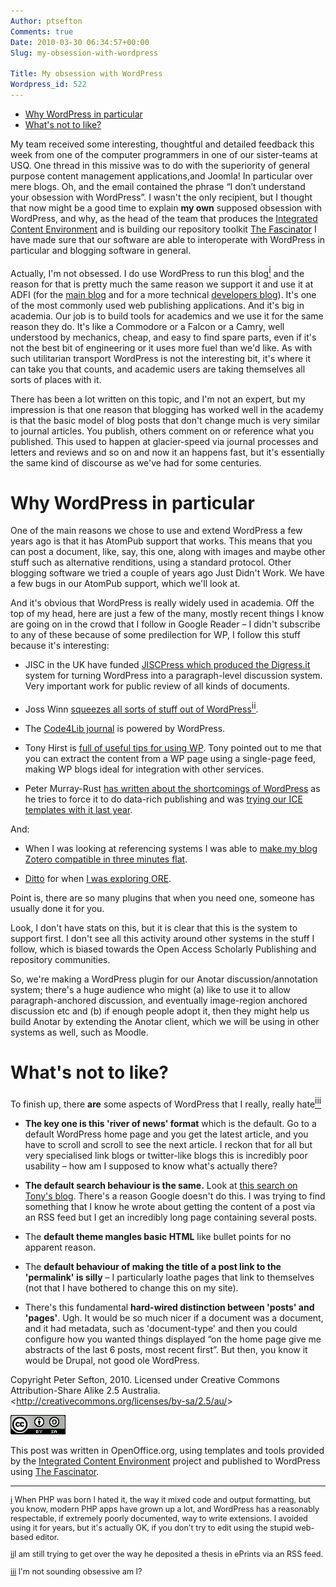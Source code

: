 ```yaml
---
Author: ptsefton
Comments: true
Date: 2010-03-30 06:34:57+00:00
Slug: my-obsession-with-wordpress

Title: My obsession with WordPress
Wordpress_id: 522
---
```


<div>

<div class="page-toc">

-   [Why WordPress in particular](#id2)
-   [What's not to like?](#id3)

</div>

<div>

My team received some interesting, thoughtful and detailed feedback this
week from one of the computer programmers in one of our sister-teams at
USQ. One thread in this missive was to do with the superiority of
general purpose content management applications,and Joomla! In
particular over mere blogs. Oh, and the email contained the phrase <span
class="spCh spChx201c">“</span>I don<span
class="spCh spChx2019">’</span>t understand your obsession with
WordPress<span class="spCh spChx201d">”</span>. I wasn't the only
recipient, but I thought that now might be a good time to explain **my
own** supposed obsession with WordPress, and why, as the head of the
team that produces the [Integrated Content
Environment](http://ice.usq.edu.au/) and is building our repository
toolkit [The Fascinator](http://fascinator.usq.edu.au/) I have made sure
that our software are able to interoperate with WordPress in particular
and blogging software in general.

Actually, I'm not obsessed. I do use WordPress to run this blog[<span
style="vertical-align: super;"><span
class="endnote">i</span></span>](#ftn2) and the reason for that is
pretty much the same reason we support it and use it at ADFI (for the
[main blog](http://adfi.usq.edu.au/blog/) and for a more technical
[developers blog](http://intranet.adfi.usq.edu.au/dev_blog/)). It's one
of the most commonly used web publishing applications. And it's big in
academia. Our job is to build tools for academics and we use it for the
same reason they do. It's like a Commodore or a Falcon or a Camry, well
understood by mechanics, cheap, and easy to find spare parts, even if
it's not the best bit of engineering or it uses more fuel than we'd
like. As with such utilitarian transport WordPress is not the
interesting bit, it's where it can take you that counts, and academic
users are taking themselves all sorts of places with it.

There has been a lot written on this topic, and I'm not an expert, but
my impression is that one reason that blogging has worked well in the
academy is that the basic model of blog posts that don't change much is
very similar to journal articles. You publish, others comment on or
reference what you published. This used to happen at glacier-speed via
journal processes and letters and reviews and so on and now it an
happens fast, but it's essentially the same kind of discourse as we've
had for some centuries.

# <span id="id2"></span></a>Why WordPress in particular

One of the main reasons we chose to use and extend WordPress a few years
ago is that it has AtomPub support that works. This means that you can
post a document, like, say, this one, along with images and maybe other
stuff such as alternative renditions, using a standard protocol. Other
blogging software we tried a couple of years ago Just Didn't Work. We
have a few bugs in our AtomPub support, which we'll look at.

And it's obvious that WordPress is really widely used in academia. Off
the top of my head, here are just a few of the many, mostly recent
things I know are going on in the crowd that I follow in Google Reader
<span class="spCh spChx2013">–</span> I didn't subscribe to any of these
because of some predilection for WP, I follow this stuff because it's
interesting:

-   JISC in the UK have funded [JISCPress which produced the
    Digress.it](http://jiscpress.blogs.lincoln.ac.uk/2009/11/18/digress-it-version-2-3-was-released-last/)
    system for turning WordPress into a paragraph-level discussion
    system. Very important work for public review of all kinds of
    documents.

-   Joss Winn [squeezes all sorts of stuff out of
    WordPress](http://joss.blogs.lincoln.ac.uk/2010/02/22/wordpress-beyond-blogging/)[<span
    style="vertical-align: super;"><span
    class="endnote">ii</span></span>](#ftn0).

-   The [Code4Lib
    journal](http://journal.code4lib.org/process-and-structure) is
    powered by WordPress.

-   Tony Hirst is [full of useful tips for using
    WP](http://ouseful.wordpress.com/2010/03/25/viewing-wordpress-posts-in-chronological-order/).
    Tony pointed out to me that you can extract the content from a WP
    page using a single-page feed, making WP blogs ideal for integration
    with other services.

-   Peter Murray-Rust [has written about the shortcomings of
    WordPress](http://wwmm.ch.cam.ac.uk/blogs/murrayrust/?p=896) as he
    tries to force it to do data-rich publishing and was [trying our ICE
    templates with it last
    year](http://wwmm.ch.cam.ac.uk/blogs/murrayrust/?p=1720).

And:

-   When I was looking at referencing systems I was able to [make my
    blog Zotero compatible in three minutes
    flat](http://www.zotero.org/support/dev/wordpress).

-   [Ditto](http://lackoftalent.org/michael/blog/ore-wordpress-plug-in/)
    for when [I was exploring
    ORE](http://ptsefton.com/2008/10/14/what-the-oai-ore-protocol-can-do-for-you.htm).

Point is, there are so many plugins that when you need one, someone has
usually done it for you.

Look, I don't have stats on this, but it is clear that this is the
system to support first. I don't see all this activity around other
systems in the stuff I follow, which is biased towards the Open Access
Scholarly Publishing and repository communities.

So, we're making a WordPress plugin for our Anotar discussion/annotation
system; there's a huge audience who might (a) like to use it to allow
paragraph-anchored discussion, and eventually image-region anchored
discussion etc and (b) if enough people adopt it, then they might help
us build Anotar by extending the Anotar client, which we will be using
in other systems as well, such as Moodle.

# <span id="id3"></span></a>What's not to like?

To finish up, there **are** some aspects of WordPress that I really,
really hate[<span style="vertical-align: super;"><span
class="endnote">iii</span></span>](#ftn1)

-   **The key one is this 'river of news' format** which is the default.
    Go to a default WordPress home page and you get the latest article,
    and you have to scroll and scroll to see the next article. I reckon
    that for all but very specialised link blogs or twitter-like blogs
    this is incredibly poor usability <span
    class="spCh spChx2013">–</span> how am I supposed to know what's
    actually there?

-   **The default search behaviour is the same.** Look at [this search
    on Tony's
    blog](http://ouseful.wordpress.com/?s=word+press+single+post+rss).
    There's a reason Google doesn't do this. I was trying to find
    something that I know he wrote about getting the content of a post
    via an RSS feed but I get an incredibly long page containing several
    posts.

-   The **default theme mangles basic HTML** like bullet points for no
    apparent reason.

-   The **default behaviour of making the title of a post link to the
    'permalink' is silly** <span class="spCh spChx2013">–</span> I
    particularly loathe pages that link to themselves (not that I have
    bothered to change this on my site).

-   There's this fundamental **hard-wired distinction between 'posts'
    and 'pages'**. Ugh. It would be so much nicer if a document was a
    document, and it had metadata, such as 'document-type' and then you
    could configure how you wanted things displayed <span
    class="spCh spChx201c">“</span>on the home page give me abstracts of
    the last 6 posts, most recent first<span
    class="spCh spChx201d">”</span>. But then, you know it would be
    Drupal, not good ole WordPress.

Copyright Peter Sefton, 2010. Licensed under Creative Commons
Attribution-Share Alike 2.5 Australia.
\<<http://creativecommons.org/licenses/by-sa/2.5/au/>\>

<span class="Default_20_Paragraph_20_Font"><span
style="country:US; language:en; "><span
class="T1"><a name="HTTP:::DBPEDIA.ORG:SNORQL:?QUERY=SELECT+%3FRESOURCE%0D%0AWHERE+{+%0D%0A%3FRESOURCE+%3CHTTP%3A%2F%2FDBPEDIA.ORG%2FONTOLOGY%2FPERSON%2FBIRTHPLACE%3E+%3CHTTP%3A%2F%2FDBPEDIA.ORG%2FRESOURCE%2FSYDNEY%3E+%3B%0D%0A%3CHTTP%3A%2F%2FDBPEDIA.ORG%2FONTOLOGY%2FPERSON%"></a>![HTTP://DBPEDIA.ORG/SNORQL/?QUERY=SELECT+%3FRESOURCE%0D%0AWHERE+{+%0D%0A%3FRESOURCE+%3CHTTP%3A%2F%2FDBPEDIA.ORG%2FONTOLOGY%2FPERSON%2FBIRTHPLACE%3E+%3CHTTP%3A%2F%2FDBPEDIA.ORG%2FRESOURCE%2FSYDNEY%3E+%3B%0D%0A%3CHTTP%3A%2F%2FDBPEDIA.ORG%2FONTOLOGY%2FPERSON%](/wp-content/uploads/2010/03/m40ca94ba4.png)</span></span></span>

This post was written in OpenOffice.org, using templates and tools
provided by the [Integrated Content Environment](http://ice.usq.edu.au/)
project and published to WordPress using [The
Fascinator](http://fascinator.usq.edu.au/desktop/desktop.htm).

------------------------------------------------------------------------

<div style="font-size: .9em;">

<span class="endnote">[i](#ftn2-text) When PHP was born I hated it, the
way it mixed code and output formatting, but you know, modern PHP apps
have grown up a lot, and WordPress has a reasonably respectable, if
extremely poorly documented, way to write extensions. I avoided using it
for years, but it's actually OK, if you don't try to edit using the
stupid web-based editor.</span>

</div>

<div style="font-size: .9em;">

<span class="endnote">[ii](#ftn0-text)I am still trying to get over the
way he deposited a thesis in ePrints via an RSS feed.</span>

</div>

<div style="font-size: .9em;">

<span class="endnote">[iii](#ftn1-text) I'm not sounding obsessive am
I?</span>

</div>

</div>

</div>
